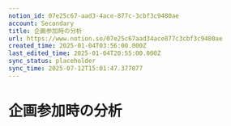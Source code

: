 ```yaml
---
notion_id: 07e25c67-aad3-4ace-877c-3cbf3c9480ae
account: Secondary
title: 企画参加時の分析
url: https://www.notion.so/07e25c67aad34ace877c3cbf3c9480ae
created_time: 2025-01-04T03:56:00.000Z
last_edited_time: 2025-01-04T20:55:00.000Z
sync_status: placeholder
sync_time: 2025-07-12T15:01:47.377877
---
```

# 企画参加時の分析
